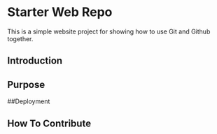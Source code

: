 # Starter Web Repo
This is a simple website project for 
showing how to use Git and Github together.
## Introduction

## Purpose

##Deployment

## How To Contribute



